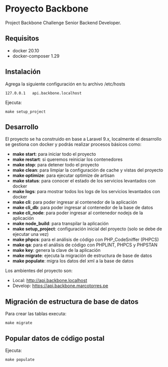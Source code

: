 # Proyecto Backbone

Project Backbone Challenge Senior Backend Developer.

## Requisitos

* docker 20.10
* docker-composer 1.29 


## Instalación

Agrega la siguiente configuración en tu archivo /etc/hosts
    
    127.0.0.1   api.backbone.localhost

Ejecuta:

    make setup_project

## Desarrollo

El proyecto se ha construido en base a Laravel 9.x, localmente el desarrollo se gestiona con docker y podrás realizar procesos básicos como:

- **make start**: para iniciar todo el proyecto
- **make restart**: si queremos reiniciar los contenedores
- **make stop**: para detener todo el proyecto
- **make clean**: para limpiar la configuración de cache y vistas del proyecto
- **make optimize**: para ejecutar optimize de artisan
- **make status**: para conocer el estado de los servicios levantados con docker
- **make logs**: para mostrar todos los logs de los servicios levantados con docker
- **make cli**: para poder ingresar al contenedor de la aplicación
- **make cli_db**: para poder ingresar al contenedor de la base de datos
- **make cli_node**: para poder ingresar al contenedor nodejs de la aplicación
- **make node_build**: para transpilar la aplicación 
- **make setup_project**: configuración inicial del proyecto (solo se debe de ejecutar una vez)
- **make phpcs**: para el análisis de código con PHP_CodeSniffer (PHPCS)
- **make qa**: para el análisis de código con PHPLINT, PHPCS y PHPSTAN
- **make key**: genera la clave de la aplicación
- **make migrate**: ejecuta la migración de estructura de base de datos
- **make populate**: migra los datos del xml a la base de datos

Los ambientes del proyecto son:

- Local: http://api.backbone.localhost
- Develop: https://api.backbone.marcotorres.pe

## Migración de estructura de base de datos

Para crear las tablas executa:

    make migrate

## Popular datos de código postal

Ejecuta:

    make populate
